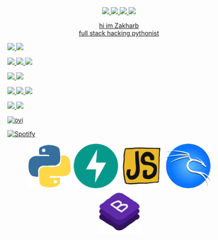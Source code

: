 
<p align="center">
  <a href="https://www.linkedin.com/in/zakharb/">
	<img src="https://img.shields.io/badge/linkedin-%230077B5.svg?style=for-the-badge&logo=linkedin&logoColor=white"/>
	
  <a href="https://github.com/zakharb">
	<img src="https://img.shields.io/badge/github-%23121011.svg?style=for-the-badge&logo=github&logoColor=white"/>

  <a href="https://t.me/zakharbengart">
	<img src="https://img.shields.io/badge/Telegram-2CA5E0?style=for-the-badge&logo=telegram&logoColor=white"/>
	
  <a href="mailto:zakharbengart@gmail.com">
	<img src="https://img.shields.io/badge/Gmail-D14836?style=for-the-badge&logo=gmail&logoColor=white"/>
</p>

<p align="center">
	hi im Zakharb
	<br>full stack hacking pythonist
</p>


![](https://img.shields.io/badge/Code-Python-informational?style=flat&logo=python&color=3670a0)
![](https://img.shields.io/badge/Code-AsyncIO-informational?style=flat&logo=python&color=3670a0)

![](https://img.shields.io/badge/FW-FastAPI-informational?style=flat&logo=fastapi&color=009688)
![](https://img.shields.io/badge/FW-Flask-informational?style=flat&logo=flask&color=7e7e7e)
![](https://img.shields.io/badge/FW-Django-informational?style=flat&logo=django&color=7e7e7e)

![](https://img.shields.io/badge/HTML-Javascript-informational?style=flat&logo=javascript&color=f7df1e)
![](https://img.shields.io/badge/HTML-Bootstrap-informational?style=flat&logo=bootstrap&color=7952b3)

![](https://img.shields.io/badge/Source-Git-informational?style=flat&logo=git&color=f05032)
![](https://img.shields.io/badge/Source-Docker-informational?style=flat&logo=docker&color=2496ed)
![](https://img.shields.io/badge/Source-Aws-informational?style=flat&logo=amazon-aws&color=7e7e7e)

![](https://img.shields.io/badge/OS-Kali_Linux-informational?style=flat&logo=kalilinux&color=576872)
![](https://img.shields.io/badge/OS-Bash-informational?style=flat&logo=linux&color=576872)


<img src="https://github-readme-stats.vercel.app/api/top-langs?username=zakharb&show_icons=true&locale=en&layout=compact" alt="ovi"/>


[![Spotify](https://novatorem.bgstatic.vercel.app/api/spotify)](https://open.spotify.com/artist/4k1ELeJKT1ISyDv8JivPpB)


<p align="center">
  <img height=100 src="python.gif" alt="animated" />
  <img height=100 src="fastapi.svg" alt="animated" />
  <img height=100 src="js.gif" alt="animated" />
  <img height=100 src="kali.png" alt="animated" />
  <img height=100 src="bs.gif" alt="animated" />
</p>
